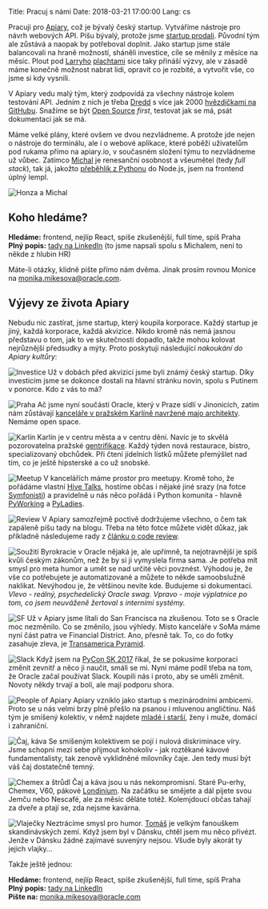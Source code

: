 Title: Pracuj s námi
Date: 2018-03-21 17:00:00
Lang: cs


Pracuji pro [Apiary](https://apiary.io/), což je bývalý český startup. Vytváříme nástroje pro návrh webových API. Píšu bývalý, protože jsme [startup prodali](https://byznys.ihned.cz/c1-65593630-oracle-kupuje-za-miliardy-korun-cesky-start-up-apiary-zakladatele-ve-firme-zustavaji). Původní tým ale zůstává a naopak by potřeboval doplnit. Jako startup jsme stále balancovali na hraně možností, sháněli investice, cíle se měnily z měsíce na měsíc. Plout pod [Larryho](https://en.wikipedia.org/wiki/Larry_Ellison) [plachtami](https://duckduckgo.com/?q=oracle+yacht&t=ffab&iar=images&iax=images&ia=images) sice taky přináší výzvy, ale v zásadě máme konečně možnost nabrat lidi, opravit co je rozbité, a vytvořit vše, co jsme si kdy vysnili.

V Apiary vedu malý tým, který zodpovídá za všechny nástroje kolem testování API. Jedním z nich je třeba [Dredd](https://github.com/apiaryio/dredd) s více jak 2000 [hvězdičkami na GitHubu](https://github.com/thepracticaldev/orly-full-res/blob/master/choosingbasedongithubstars-big.png). Snažíme se být [Open Source](https://opensource.guide/) _first_, testovat jak se má, psát dokumentaci jak se má.

Máme velké plány, které ovšem ve dvou nezvládneme. A protože jde nejen o nástroje do terminálu, ale i o webové aplikace, které poběží uživatelům pod rukama přímo na apiary.io, v současném složení týmu to nezvládneme už vůbec. Zatímco [Michal](https://github.com/michalholasek) je renesanční osobnost a všeumětel (tedy _full stack_), tak já, jakožto [přeběhlík z Pythonu]({filename}/2014-05-29_proc-python.md) do Node.js, jsem na frontend úplný lempl.

![Honza a Michal]({static}/images/sjs-2017.png)

## Koho hledáme?

**Hledáme:** frontend, nejlíp React, spíše zkušenější, full time, spíš Praha<br>
**Plný popis:** [tady na LinkedIn][linkedin] (to jsme napsali spolu s Michalem, není to někde z hlubin HR)

Máte-li otázky, klidně pište přímo nám dvěma. Jinak prosím rovnou Monice na [monika.mikesova@oracle.com](mailto:monika.mikesova@oracle.com).

## Výjevy ze života Apiary

Nebudu nic zastírat, jsme startup, který koupila korporace. Každý startup je jiný, každá korporace, každá akvizice. Nikdo kromě nás nemá jasnou představu o tom, jak to ve skutečnosti dopadlo, takže mohou kolovat nejrůznější předsudky a mýty. Proto poskytuji následující _nakoukání do Apiary kultůry_:

![Investice]({static}/images/putin.jpg)
Už v dobách před akvizicí jsme byli známý český startup. Díky investicím jsme se dokonce dostali na hlavní stránku novin, spolu s Putinem v ponorce. Kdo z vás to má?

![Praha]({static}/images/prg-office.jpg)
Ač jsme nyní součástí Oracle, který v Praze sídlí v Jinonicích, zatím nám zůstávají [kanceláře v pražském Karlíně navržené majo architekty](https://www.archiweb.cz/b/kancelare-apiary). Nemáme open space.

![Karlín]({static}/images/vzduch-ze-slaniny.jpg)
Karlín je v centru města a v centru dění. Navíc je to skvělá pozorovatelna pražské [gentrifikace](https://cs.wikipedia.org/wiki/Gentrifikace). Každý týden nová restaurace, bistro, specializovaný obchůdek. Při čtení jídelních lístků můžete přemýšlet nad tím, co je ještě hipsterské a co už snobské.

![Meetup]({static}/images/apiary-meetup.jpg)
V kancelářích máme prostor pro meetupy. Kromě toho, že pořádáme vlastní [Hive Talks](https://www.meetup.com/apiaryio/), hostíme občas i nějaké jiné srazy (na fotce [Symfonisti](https://pehapkari.cz/)) a pravidelně u nás něco pořádá i Python komunita - hlavně [PyWorking](https://pyworking.cz/) a [PyLadies](http://pyladies.cz/).

![Review]({static}/images/wtf-review.jpg)
V Apiary samozřejmě poctivě dodržujeme všechno, o čem tak zapáleně píšu tady na blogu. Třeba na této fotce můžete vidět důkaz, jak příkladně následujeme rady z [článku o code review]({filename}/2017-11-05_code-review.md).

![Soužití]({static}/images/ora.png)
Byrokracie v Oracle nějaká je, ale upřímně, ta nejotravnější je spíš kvůli českým zákonům, než že by si ji vymyslela firma sama. Je potřeba mít smysl pro meta humor a umět se nad určité věci povznést. Výhodou je, že vše co potřebujete je automatizované a můžete to někde samoobslužně naklikat. Nevýhodou je, že většinou nevíte kde. Budujeme si dokumentaci.<br>_Vlevo - reálný, psychedelický Oracle swag. Vpravo - moje výplatnice po tom, co jsem neuváženě žertoval s interními systémy._

![SF]({static}/images/sf-office.jpg)
Už v Apiary jsme lítali do San Francisca na zkušenou. Toto se s Oracle moc nezměnilo. Co se změnilo, jsou výhledy. Místo kanceláře v SoMa máme nyní část patra ve Financial District. Ano, přesně tak. To, co do fotky zasahuje zleva, je [Transamerica Pyramid](https://en.wikipedia.org/wiki/Transamerica_Pyramid).

![Slack]({static}/images/slack-ora.png)
Když jsem na [PyCon SK 2017](https://2017.pycon.sk/) říkal, že se pokusíme korporaci změnit zevnitř a něco ji naučit, smáli se mi. Nyní máme podíl třeba na tom, že Oracle začal používat Slack. Koupili nás i proto, aby se uměli změnit. Novoty někdy trvají a bolí, ale mají podporu shora.

![People of Apiary]({static}/images/people-of-apiary.jpg)
Apiary vzniklo jako startup s mezinárodními ambicemi. Proto se u nás velmi brzy plně přešlo na psanou i mluvenou angličtinu. Náš tým je smíšený kolektiv, v němž najdete [mladé i starší]({filename}/2017-01-11_mlady-kolektiv.md), ženy i muže, domácí i zahraniční.

![Čaj, káva]({static}/images/tea-coffee.jpg)
Se smíšeným kolektivem se pojí i nulová diskriminace víry. Jsme schopni mezi sebe přijmout kohokoliv - jak roztěkané kávové fundamentalisty, tak zenově vyklidněné milovníky čaje. Jen tedy musí být váš čaj dostatečně temný.

![Chemex a štrůdl]({static}/images/chemex-strudl.jpg)
Čaj a káva jsou u nás nekompromisní. Staré Pu-erhy, Chemex, V60, pákové [Londinium](https://londiniumespresso.com/). Na začátku se smějete a dál pijete svou Jemču nebo Nescafé, ale za měsíc děláte totéž. Kolemjdoucí občas tahají za dveře a ptají se, zda nejsme kavárna.

![Vlaječky]({static}/images/vlajecky.jpg)
Neztrácíme smysl pro humor. [Tomáš](https://github.com/tjerabek) je velkým fanouškem skandinávských zemí. Když jsem byl v Dánsku, chtěl jsem mu něco přivézt. Jenže v Dánsku žádné zajímavé suvenýry nejsou. Všude byly akorát ty jejich vlajky&hellip;

Takže ještě jednou:

**Hledáme:** frontend, nejlíp React, spíše zkušenější, full time, spíš Praha<br>
**Plný popis:** [tady na LinkedIn][linkedin]<br>
**Pište na:** [monika.mikesova@oracle.com](mailto:monika.mikesova@oracle.com)


[linkedin]: https://www.linkedin.com/jobs/cap/view/569580498/?pathWildcard=569580498&trk=job_capjs
